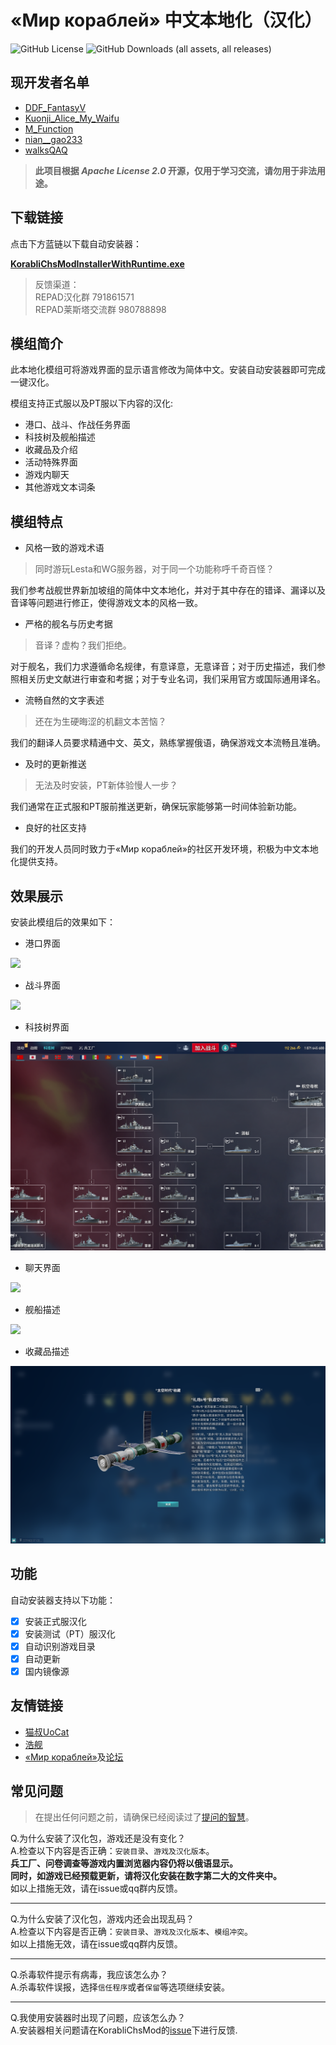 # «Мир кораблей» 中文本地化（汉化）

![GitHub License](https://img.shields.io/github/license/DDFantasyV/Korabli_localization_chs)
![GitHub Downloads (all assets, all releases)](https://img.shields.io/github/downloads/DDFantasyV/Korabli_localization_chs/total)

## 现开发者名单
- [DDF_FantasyV](https://forum.korabli.su/profile/162368669-ddf_fantasyv/)
- [Kuonji_Alice_My_Waifu](https://forum.korabli.su/profile/211796407-kuonji_alice_my_waifu/)
- [M_Function](https://forum.korabli.su/profile/210475943-m_function/)
- [nian__gao233](https://forum.korabli.su/profile/209831391-nian__gao233/)
- [walksQAQ](https://forum.korabli.su/profile/209582709-walksqaq/)

> **此项目根据 *Apache License 2.0* 开源，仅用于学习交流，请勿用于非法用途。**

## 下载链接
点击下方蓝链以下载自动安装器：

**[KorabliChsModInstallerWithRuntime.exe](https://github.com/MFunction96/KorabliChsMod/releases/latest/download/KorabliChsModInstallerWithRuntime.exe)**

> 反馈渠道：<br>
> REPAD汉化群 791861571<br>
> REPAD莱斯塔交流群 980788898

## 模组简介
此本地化模组可将游戏界面的显示语言修改为简体中文。安装自动安装器即可完成一键汉化。

模组支持正式服以及PT服以下内容的汉化:
- 港口、战斗、作战任务界面
- 科技树及舰船描述
- 收藏品及介绍
- 活动特殊界面 
- 游戏内聊天
- 其他游戏文本词条

## 模组特点
- 风格一致的游戏术语

> 同时游玩Lesta和WG服务器，对于同一个功能称呼千奇百怪？

我们参考战舰世界新加坡组的简体中文本地化，并对于其中存在的错译、漏译以及音译等问题进行修正，使得游戏文本的风格一致。

- 严格的舰名与历史考据

> 音译？虚构？我们拒绝。

对于舰名，我们力求遵循命名规律，有意译意，无意译音；对于历史描述，我们参照相关历史文献进行审查和考据；对于专业名词，我们采用官方或国际通用译名。

- 流畅自然的文字表述

>还在为生硬晦涩的机翻文本苦恼？

我们的翻译人员要求精通中文、英文，熟练掌握俄语，确保游戏文本流畅且准确。

- 及时的更新推送

>无法及时安装，PT新体验慢人一步？

我们通常在正式服和PT服前推送更新，确保玩家能够第一时间体验新功能。

- 良好的社区支持

我们的开发人员同时致力于«Мир кораблей»的社区开发环境，积极为中文本地化提供支持。

## 效果展示
安装此模组后的效果如下：
- 港口界面

![](./png/1.png)

- 战斗界面

![](./png/2.png)

- 科技树界面

![](./png/3.png)

- 聊天界面

![](./png/4.png)

- 舰船描述

![](./png/5.png)

- 收藏品描述

![](./png/6.png)

## 功能

自动安装器支持以下功能：
- [x] 安装正式服汉化
- [x] 安装测试（PT）服汉化
- [x] 自动识别游戏目录
- [x] 自动更新
- [x] 国内镜像源

## 友情链接
- [猫叔UoCat](https://space.bilibili.com/10604786)
- [浩舰](https://iwarship.net/)
- [«Мир кораблей»](https://korabli.su/)及[论坛](https://forum.korabli.su/)


## 常见问题
>在提出任何问题之前，请确保已经阅读过了[提问的智慧](https://github.com/ryanhanwu/How-To-Ask-Questions-The-Smart-Way/blob/main/README-zh_CN.md)。

Q.为什么安装了汉化包，游戏还是没有变化？<br>
A.检查以下内容是否正确：`安装目录`、`游戏及汉化版本`。<br>
**兵工厂、问卷调查等游戏内置浏览器内容仍将以俄语显示。**<br>
**同时，如游戏已经预载更新，请将汉化安装在数字第二大的文件夹中。**<br>
如以上措施无效，请在issue或qq群内反馈。
***
Q.为什么安装了汉化包，游戏内还会出现乱码？<br>
A.检查以下内容是否正确：`安装目录`、`游戏及汉化版本`、`模组冲突`。<br>
如以上措施无效，请在issue或qq群内反馈。
***
Q.杀毒软件提示有病毒，我应该怎么办？<br>
A.杀毒软件误报，选择`信任程序`或者`保留`等选项继续安装。
***
Q.我使用安装器时出现了问题，应该怎么办？<br>
A.安装器相关问题请在KorabliChsMod的[issue](https://github.com/MFunction96/KorabliChsMod/issues)下进行反馈.

